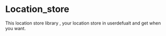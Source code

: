 # Location_store
This location store library , your location store in userdefualt and get when you want. 
